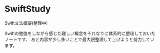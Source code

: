 # SwiftStudy
Swift文法概要(整理中)

Swiftの勉強をしながら感じた難しい概念をそれなりに体系的に整理しておいたノートです、
あと内容が少し多いことで最大限整理して上げようと努力しています。
